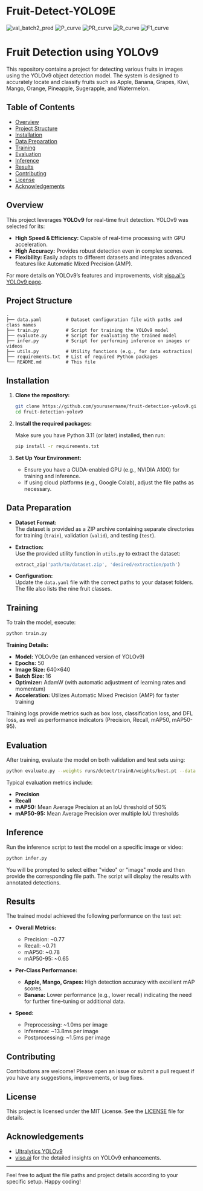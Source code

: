 # Fruit-Detect-YOLO9E
![val_batch2_pred](https://github.com/user-attachments/assets/b46bd058-7977-4670-923a-9a4eb687fbaf)
![P_curve](https://github.com/user-attachments/assets/34dd3aca-97f2-44f8-8e78-8fa83c547041)
![PR_curve](https://github.com/user-attachments/assets/034caf89-b8c4-43a9-8c21-b213c1b0e588)
![R_curve](https://github.com/user-attachments/assets/5e455dd4-41fe-411e-adca-d13f4ef43d88)
![F1_curve](https://github.com/user-attachments/assets/70d3259a-6c7f-44db-ae09-e57296308b7d)

# Fruit Detection using YOLOv9

This repository contains a project for detecting various fruits in images using the YOLOv9 object detection model. The system is designed to accurately locate and classify fruits such as Apple, Banana, Grapes, Kiwi, Mango, Orange, Pineapple, Sugerapple, and Watermelon.

## Table of Contents

- [Overview](#overview)
- [Project Structure](#project-structure)
- [Installation](#installation)
- [Data Preparation](#data-preparation)
- [Training](#training)
- [Evaluation](#evaluation)
- [Inference](#inference)
- [Results](#results)
- [Contributing](#contributing)
- [License](#license)
- [Acknowledgements](#acknowledgements)

## Overview

This project leverages **YOLOv9** for real-time fruit detection. YOLOv9 was selected for its:
- **High Speed & Efficiency:** Capable of real-time processing with GPU acceleration.
- **High Accuracy:** Provides robust detection even in complex scenes.
- **Flexibility:** Easily adapts to different datasets and integrates advanced features like Automatic Mixed Precision (AMP).

For more details on YOLOv9’s features and improvements, visit [viso.ai's YOLOv9 page](https://viso.ai/computer-vision/yolov9/).

## Project Structure

```
.
├── data.yaml         # Dataset configuration file with paths and class names
├── train.py          # Script for training the YOLOv9 model
├── evaluate.py       # Script for evaluating the trained model
├── infer.py          # Script for performing inference on images or videos
├── utils.py          # Utility functions (e.g., for data extraction)
├── requirements.txt  # List of required Python packages
└── README.md         # This file
```

## Installation

1. **Clone the repository:**

   ```bash
   git clone https://github.com/yourusername/fruit-detection-yolov9.git
   cd fruit-detection-yolov9
   ```

2. **Install the required packages:**

   Make sure you have Python 3.11 (or later) installed, then run:
   
   ```bash
   pip install -r requirements.txt
   ```

3. **Set Up Your Environment:**

   - Ensure you have a CUDA-enabled GPU (e.g., NVIDIA A100) for training and inference.
   - If using cloud platforms (e.g., Google Colab), adjust the file paths as necessary.

## Data Preparation

- **Dataset Format:**  
  The dataset is provided as a ZIP archive containing separate directories for training (`train`), validation (`valid`), and testing (`test`).

- **Extraction:**  
  Use the provided utility function in `utils.py` to extract the dataset:
  
  ```python
  extract_zip('path/to/dataset.zip', 'desired/extraction/path')
  ```

- **Configuration:**  
  Update the `data.yaml` file with the correct paths to your dataset folders. The file also lists the nine fruit classes.

## Training

To train the model, execute:

```bash
python train.py
```

**Training Details:**
- **Model:** YOLOv9e (an enhanced version of YOLOv9)
- **Epochs:** 50
- **Image Size:** 640×640
- **Batch Size:** 16
- **Optimizer:** AdamW (with automatic adjustment of learning rates and momentum)
- **Acceleration:** Utilizes Automatic Mixed Precision (AMP) for faster training

Training logs provide metrics such as box loss, classification loss, and DFL loss, as well as performance indicators (Precision, Recall, mAP50, mAP50-95).

## Evaluation

After training, evaluate the model on both validation and test sets using:

```bash
python evaluate.py --weights runs/detect/train8/weights/best.pt --data data.yaml
```

Typical evaluation metrics include:
- **Precision**
- **Recall**
- **mAP50:** Mean Average Precision at an IoU threshold of 50%
- **mAP50-95:** Mean Average Precision over multiple IoU thresholds

## Inference

Run the inference script to test the model on a specific image or video:

```bash
python infer.py
```

You will be prompted to select either "video" or "image" mode and then provide the corresponding file path. The script will display the results with annotated detections.

## Results

The trained model achieved the following performance on the test set:

- **Overall Metrics:**
  - Precision: ~0.77
  - Recall: ~0.71
  - mAP50: ~0.78
  - mAP50-95: ~0.65

- **Per-Class Performance:**
  - **Apple, Mango, Grapes:** High detection accuracy with excellent mAP scores.
  - **Banana:** Lower performance (e.g., lower recall) indicating the need for further fine-tuning or additional data.
  
- **Speed:**
  - Preprocessing: ~1.0ms per image
  - Inference: ~13.8ms per image
  - Postprocessing: ~1.5ms per image

## Contributing

Contributions are welcome! Please open an issue or submit a pull request if you have any suggestions, improvements, or bug fixes.

## License

This project is licensed under the MIT License. See the [LICENSE](LICENSE) file for details.

## Acknowledgements

- [Ultralytics YOLOv9](https://github.com/ultralytics/ultralytics)
- [viso.ai](https://viso.ai/computer-vision/yolov9/) for the detailed insights on YOLOv9 enhancements.

---

Feel free to adjust the file paths and project details according to your specific setup. Happy coding!
